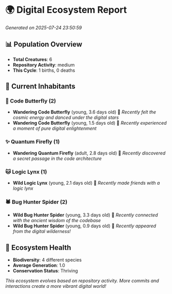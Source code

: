 # 🌍 Digital Ecosystem Report
*Generated on 2025-07-24 23:50:59*

## 📊 Population Overview
- **Total Creatures**: 6
- **Repository Activity**: medium
- **This Cycle**: 1 births, 0 deaths

## 👥 Current Inhabitants

### 🦋 Code Butterfly (2)
- **Wandering Code Butterfly** (young, 3.6 days old) 💚
  *Recently felt the cosmic energy and danced under the digital stars*
- **Wandering Code Butterfly** (young, 1.5 days old) 💚
  *Recently experienced a moment of pure digital enlightenment*

### ✨ Quantum Firefly (1)
- **Wandering Quantum Firefly** (adult, 2.8 days old) 💚
  *Recently discovered a secret passage in the code architecture*

### 🐱 Logic Lynx (1)
- **Wild Logic Lynx** (young, 2.1 days old) 💚
  *Recently made friends with a logic lynx*

### 🕷️ Bug Hunter Spider (2)
- **Wild Bug Hunter Spider** (young, 3.3 days old) 💚
  *Recently connected with the ancient wisdom of the codebase*
- **Wild Bug Hunter Spider** (young, 0.9 days old) 💚
  *Recently appeared from the digital wilderness!*

## 🔬 Ecosystem Health
- **Biodiversity**: 4 different species
- **Average Generation**: 1.0
- **Conservation Status**: Thriving

*This ecosystem evolves based on repository activity. More commits and interactions create a more vibrant digital world!*
